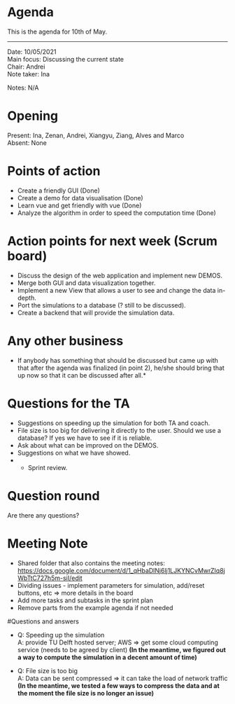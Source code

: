 # Agenda

This is the agenda for 10th of May.

---

Date:           10/05/2021\
Main focus:     Discussing the current state\
Chair:          Andrei\
Note taker:     Ina

Notes: N/A

# Opening
Present: Ina, Zenan, Andrei, Xiangyu, Ziang, Alves and Marco\
Absent: None

# Points of action

* Create a friendly GUI (Done)
* Create a demo for data visualisation (Done)
* Learn vue and get friendly with vue (Done)
* Analyze the algorithm in order to speed the computation time (Done)

# Action points for next week (Scrum board)
* Discuss the design of the web application and implement new DEMOS.
* Merge both GUI and data visualization together.
* Implement a new View that allows a user to see and change the data in-depth.
* Port the simulations to a database (? still to be discussed).
* Create a backend that will provide the simulation data.

# Any other business
* If anybody has something that should be discussed but came up with that after the agenda was finalized (in point 2), he/she should bring that up now so that it can be discussed after all.*

# Questions for the TA
* Suggestions on speeding up the simulation for both TA and coach.
* File size is too big for delivering it directly to the user. Should we use a database? If yes we have to see if it is reliable.
* Ask about what can be improved on the DEMOS.
* Suggestions on what we have showed.
* + Sprint review.

# Question round
Are there any questions?

# Meeting Note
* Shared folder that also contains the meeting notes: https://docs.google.com/document/d/1_qHbaDlNj6lj1LJKYNCvMwrZIq8jWbTtC727h5m-siI/edit
* Dividing issues - implement parameters for simulation, add/reset buttons, etc => more details in the board
* Add more tasks and subtasks in the sprint plan
* Remove parts from the example agenda if not needed

#Questions and answers
* Q: Speeding up the simulation\
A: provide TU Delft hosted server; AWS => get some cloud computing service (needs to be agreed by client)
**(In the meantime, we figured out a way to compute the simulation in a decent amount of time)**

* Q: File size is too big\
A: Data can be sent compressed => it can take the load of network traffic
**(In the meantime, we tested a few ways to compress the data and at the moment the file size is no longer an issue)**



